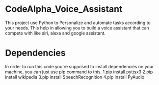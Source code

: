 # CodeAlpha_Voice_Assistant
This project use Python to Personalize and automate tasks according to your needs. This help in allowing you to  build a voice assistant that can compete with like siri,  alexa and google assistant.
# Dependencies
In order to run this code you're supposed to install dependencies on your machine, you can just use pip command to this.
1.pip install pyttsx3
2.pip install wikipedia
3.pip install  SpeechRecognition
4.pip install PyAudio
